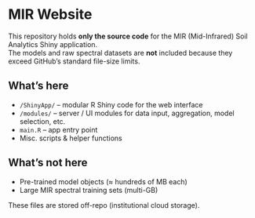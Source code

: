 # MIR Website

This repository holds **only the source code** for the MIR (Mid-Infrared) Soil Analytics Shiny application.  
The models and raw spectral datasets are **not** included because they exceed GitHub’s standard file-size limits.

## What’s here
* `/ShinyApp/` – modular R Shiny code for the web interface  
* `/modules/`   – server / UI modules for data input, aggregation, model selection, etc.  
* `main.R` – app entry point 
* Misc. scripts & helper functions

## What’s **not** here
* Pre-trained model objects (≈ hundreds of MB each)  
* Large MIR spectral training sets (multi-GB)  

These files are stored off-repo (institutional cloud storage).
